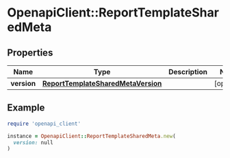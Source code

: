 # OpenapiClient::ReportTemplateSharedMeta

## Properties

| Name | Type | Description | Notes |
| ---- | ---- | ----------- | ----- |
| **version** | [**ReportTemplateSharedMetaVersion**](ReportTemplateSharedMetaVersion.md) |  | [optional] |

## Example

```ruby
require 'openapi_client'

instance = OpenapiClient::ReportTemplateSharedMeta.new(
  version: null
)
```

